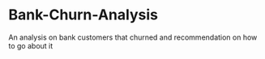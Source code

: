 # Bank-Churn-Analysis
An analysis on bank customers that churned and recommendation on how to go about it
